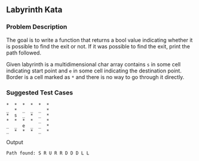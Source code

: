 ## Labyrinth Kata

### Problem Description

The goal is to write a function that returns a bool value indicating whether it is possible to find the exit or
not. If it was possible to find the exit, print the path followed.

Given labyrinth is a multidimensional char array contains `s` in some cell indicating start point and `e` in some cell indicating the destination point.
Border is a cell marked as `*` and there is no way to go through it directly.

### Suggested Test Cases

    *  *  *  *  *  *
    _  *  _  _  _  *
    *  s  _  *  _  *
    *  *  *  *  _  *
    _  _  e  _  _  *
    _  *  *  *  _  *

Output

    Path found: S R U R R D D D L L